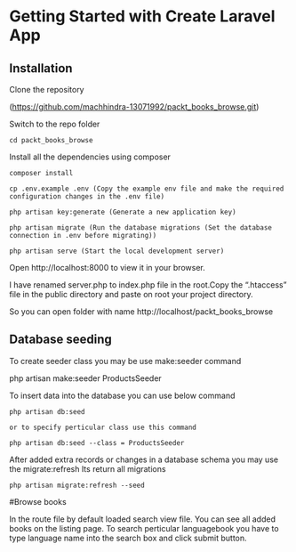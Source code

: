 # Getting Started with Create Laravel App
## Installation

Clone the repository

  (https://github.com/machhindra-13071992/packt_books_browse.git)

Switch to the repo folder

    cd packt_books_browse

Install all the dependencies using composer

    composer install
	
	cp .env.example .env (Copy the example env file and make the required configuration changes in the .env file)
	
    php artisan key:generate (Generate a new application key)
    
	php artisan migrate (Run the database migrations (Set the database connection in .env before migrating))
    
	php artisan serve (Start the local development server)

Open http://localhost:8000 to view it in your browser.


I have renamed server.php to index.php file in the root.Copy the “.htaccess” file in the public directory and paste on root your project directory.

So you can open folder with name http://localhost/packt_books_browse


## Database seeding
To create seeder class you may be use make:seeder command 

php artisan make:seeder ProductsSeeder 

To insert data into the database you can use below command 
	
	php artisan db:seed
	
	or to specify perticular class use this command
	
	php artisan db:seed --class = ProductsSeeder
	
After added extra records or changes in a database schema you may use the migrate:refresh 
Its return all migrations  
	
	php artisan migrate:refresh --seed 
	
#Browse books 

In the route file by default loaded search view file.
You can see all added books on the listing page.
To search perticular languagebook you have to type language name into the search box and click submit button. 